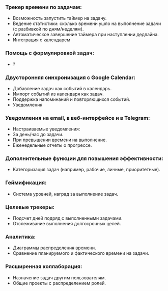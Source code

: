 ### Трекер времени по задачам:
- Возможность запустить таймер на задачу.
- Ведение статистики: сколько времени ушло на выполнение задачи (с разбивкой по дням/неделям).
- Автоматическое завершение таймера при наступлении дедлайна.
- Интеграция с календарем

### Помощь с формулировкой задач:
- ?

### Двусторонняя синхронизация с Google Calendar:
- Добавление задач как событий в календарь.
- Импорт событий из календаря как задач.
- Поддержка напоминаний и повторяющихся событий.
- Уведомления

### Уведомления на email, в веб-интерфейсе и в Telegram:
- Настраиваемые уведомления:
 - За день/час до задачи.
 - При превышении времени на выполнение.
 - Еженедельные отчеты о прогрессе.

### Дополнительные функции для повышения эффективности:
- Категоризация задач (например, рабочие, личные, приоритетные).

### Геймификация:
- Система уровней, наград за выполнение задач.

### Целевые трекеры:
- Подсчет дней подряд с выполненными задачами.
- Отслеживание выполнения долгосрочных целей.

### Аналитика:
- Диаграммы распределения времени.
- Сравнение планируемого и фактического времени на задачи.

### Расширенная коллаборация:
- Назначение задач другим пользователям.
- Общие проекты с распределением ролей.